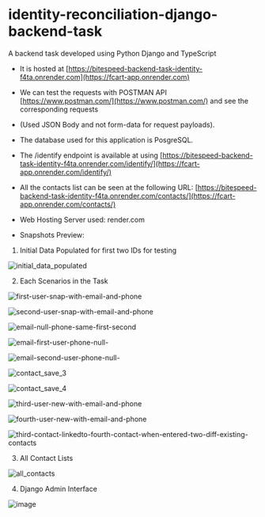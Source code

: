 # identity-reconciliation-django-backend-task
A backend task developed using Python Django and TypeScript

- It is hosted at [https://bitespeed-backend-task-identity-f4ta.onrender.com](https://fcart-app.onrender.com)
- We can test the requests with POSTMAN API [https://www.postman.com/](https://www.postman.com/) and see the corresponding requests
- (Used JSON Body and not form-data for request payloads).
- The database used for this application is PosgreSQL.
- The /identify endpoint is available at using [https://bitespeed-backend-task-identity-f4ta.onrender.com/identify/](https://fcart-app.onrender.com/identify/)
- All the contacts list can be seen at the following URL: [https://bitespeed-backend-task-identity-f4ta.onrender.com/contacts/](https://fcart-app.onrender.com/contacts/)
- Web Hosting Server used: render.com

- Snapshots Preview:

1. Initial Data Populated for first two IDs for testing

![initial_data_populated](https://github.com/thedevsafaf/identity-reconciliation-django-backend-task/assets/85129653/aaf4c4b3-a518-4d68-987d-75c4b0aa974b)


2. Each Scenarios in the Task
   
![first-user-snap-with-email-and-phone](https://github.com/thedevsafaf/identity-reconciliation-django-backend-task/assets/85129653/7849598b-e100-4294-a2c7-89b2b470877e)

![second-user-snap-with-email-and-phone](https://github.com/thedevsafaf/identity-reconciliation-django-backend-task/assets/85129653/6212d768-cbd4-48fd-812a-4ec4912f5376)

![email-null-phone-same-first-second](https://github.com/thedevsafaf/identity-reconciliation-django-backend-task/assets/85129653/5a46f111-ad76-479f-aa05-9428a650e4e9)

![email-first-user-phone-null-](https://github.com/thedevsafaf/identity-reconciliation-django-backend-task/assets/85129653/7ab448f5-d812-45d0-8bd3-b22266b603c6)

![email-second-user-phone-null-](https://github.com/thedevsafaf/identity-reconciliation-django-backend-task/assets/85129653/127cf4ad-44f5-407e-9336-bff021112487)

![contact_save_3](https://github.com/thedevsafaf/identity-reconciliation-django-backend-task/assets/85129653/2d3ad3f8-831a-4b2e-aca0-82a6b4c9627e)

![contact_save_4](https://github.com/thedevsafaf/identity-reconciliation-django-backend-task/assets/85129653/bb46db6a-c664-4693-a6d7-3424a05e8c65)

![third-user-new-with-email-and-phone](https://github.com/thedevsafaf/identity-reconciliation-django-backend-task/assets/85129653/1a802666-8258-417f-81df-80f5e4a664ce)

![fourth-user-new-with-email-and-phone](https://github.com/thedevsafaf/identity-reconciliation-django-backend-task/assets/85129653/2417a072-0711-44a7-9517-10c6528fcd67)

![third-contact-linkedto-fourth-contact-when-entered-two-diff-existing-contacts](https://github.com/thedevsafaf/identity-reconciliation-django-backend-task/assets/85129653/c95f006d-2fa8-46a9-9303-1295f34976ab)


3. All Contact Lists

![all_contacts](https://github.com/thedevsafaf/identity-reconciliation-django-backend-task/assets/85129653/be8ec54c-b162-41d3-b328-7290e9d69714)


4. Django Admin Interface
   
![image](https://github.com/thedevsafaf/identity-reconciliation-django-backend-task/assets/85129653/3abfac5c-8fe4-41fa-ad72-4ecb4e834c63)
